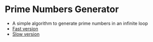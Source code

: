 # Prime Numbers Generator
- A simple algorithm to generate prime numbers in an infinite loop
- [Fast version](http://pesout.github.io/prime-numbers-generator)
- [Slow version](http://pesout.github.io/prime-numbers-generator/dod)
